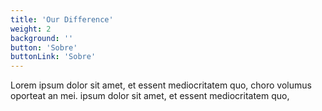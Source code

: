 ```yaml
---
title: 'Our Difference'
weight: 2
background: ''
button: 'Sobre'
buttonLink: 'Sobre'
---
```


Lorem ipsum dolor sit amet, et essent mediocritatem quo, choro volumus oporteat an mei. ipsum dolor sit amet, et essent mediocritatem quo,
